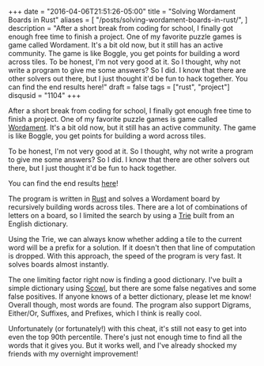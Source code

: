 +++
date = "2016-04-06T21:51:26-05:00"
title = "Solving Wordament Boards in Rust"
aliases = [
  "/posts/solving-wordament-boards-in-rust/",
]
description = "After a short break from coding for school, I finally got enough free time to finish a project. One of my favorite puzzle games is game called Wordament. It's a bit old now, but it still has an active community. The game is like Boggle, you get points for building a word across tiles. To be honest, I'm not very good at it. So I thought, why not write a program to give me some answers? So I did. I know that there are other solvers out there, but I just thought it'd be fun to hack together. You can find the end results here!"
draft = false
tags = ["rust", "project"]
disqusid = "1104"
+++

After a short break from coding for school, I finally got enough free time to finish a project. One of my favorite puzzle games is game called [Wordament](http://www.wordament.com/). It's a bit old now, but it still has an active community. The game is like Boggle, you get points for building a word across tiles.

To be honest, I'm not very good at it. So I thought, why not write a program to give me some answers? So I did. I know that there are other solvers out there, but I just thought it'd be fun to hack together.

<!--more-->

You can find the end results [here](https://github.com/rlhunt/wordament)!

The program is written in [Rust](https://www.rust-lang.org/) and solves a Wordament board by recursively building words across tiles. There are a lot of combinations of letters on a board, so I limited the search by using a [Trie](https://en.wikipedia.org/wiki/Trie) built from an English dictionary.

Using the Trie, we can always know whether adding a tile to the current word will be a prefix for a solution. If it doesn't then that line of computation is dropped. With this approach, the speed of the program is very fast. It solves boards almost instantly.

The one limiting factor right now is finding a good dictionary. I've built a simple dictionary using [Scowl](http://wordlist.aspell.net/), but there are some false negatives and some false positives. If anyone knows of a better dictionary, please let me know! Overall though, most words are found. The program also support Digrams, Either/Or, Suffixes, and Prefixes, which I think is really cool.

Unfortunately (or fortunately!) with this cheat, it's still not easy to get into even the top 90th percentile. There's just not enough time to find all the words that it gives you. But it works well, and I've already shocked my friends with my overnight improvement!